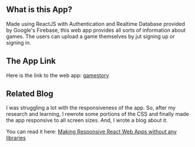 ## What is this App?
Made using ReactJS with Authentication and Realtime Database provided by Google's Firebase, this web app provides all sorts of information about games. The users can upload a game themselves by jut signing up or signing in. 
## The App Link
Here is the link to the web app:  [gamestory](https://aniruddh-mukherjee.github.io/game-story/)
## Related Blog
I was struggling a lot with the responsiveness of the app. So, after my research and learning, I rewrote some portions of the CSS and finally  made the app responsive to all screen sizes. And, I wrote a blog about it.

You can read it  here: [Making Responsive React Web Apps without any libraries](https://dev.to/aniruddhmukherjee/making-responsive-react-web-apps-without-any-libraries-5h6h)
